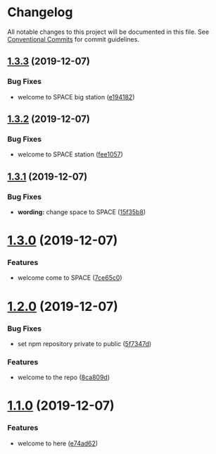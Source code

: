 # Changelog

All notable changes to this project will be documented in this file. See
[Conventional Commits](https://conventionalcommits.org) for commit guidelines.

## [1.3.3](https://github.com/d2-projects/oh-my-frontend-release/compare/v1.3.2...v1.3.3) (2019-12-07)


### Bug Fixes

* welcome to SPACE big station ([e194182](https://github.com/d2-projects/oh-my-frontend-release/commit/e194182e654b2866fb4b7113327bdf01cbde7114))

## [1.3.2](https://github.com/d2-projects/oh-my-frontend-release/compare/v1.3.1...v1.3.2) (2019-12-07)


### Bug Fixes

* welcome to SPACE station ([fee1057](https://github.com/d2-projects/oh-my-frontend-release/commit/fee1057ed7d23fd11bd578a3d0bef81abe65cf36))

## [1.3.1](https://github.com/d2-projects/oh-my-frontend-release/compare/v1.3.0...v1.3.1) (2019-12-07)


### Bug Fixes

* **wording:** change space to SPACE ([15f35b8](https://github.com/d2-projects/oh-my-frontend-release/commit/15f35b89871fb0b0bd4a6cd8f29daf4122aaf359))

# [1.3.0](https://github.com/d2-projects/oh-my-frontend-release/compare/v1.2.0...v1.3.0) (2019-12-07)


### Features

* welcome come to SPACE ([7ce65c0](https://github.com/d2-projects/oh-my-frontend-release/commit/7ce65c07fc69909f1849ed679f7bf971fd9524de))

# [1.2.0](https://github.com/d2-projects/oh-my-frontend-release/compare/v1.1.0...v1.2.0) (2019-12-07)


### Bug Fixes

* set npm repository private to public ([5f7347d](https://github.com/d2-projects/oh-my-frontend-release/commit/5f7347d2cca1f424caf870881a904f90461d1091))


### Features

* welcome to the repo ([8ca809d](https://github.com/d2-projects/oh-my-frontend-release/commit/8ca809d4952fd0407c39ecc61da0ddb1ab5c461b))

# [1.1.0](https://github.com/d2-projects/oh-my-frontend-release/compare/v1.0.0...v1.1.0) (2019-12-07)


### Features

* welcome to here ([e74ad62](https://github.com/d2-projects/oh-my-frontend-release/commit/e74ad62cf15619341729b53cedafeab93b463149))
